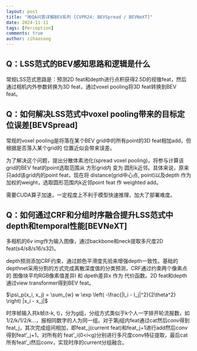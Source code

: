 ```yaml
---
layout: post
title: "用QA问答详解BEV系列 [CVPR24: BEVSpread / BEVNeXT]"
date: 2024-11-11
tags: [Perception]
comments: true
author: zihaosoog
---
```


## Q：LSS范式的BEV感知思路和逻辑是什么

常规LSS范式思路是：预测2D feat和depth进行点积获得2.5D的视锥feat，然后通过相机内外参数转换为3D feat，通过voxel pooling将3D feat转换到BEV feat。

## Q：如何解决LSS范式中voxel pooling带来的目标定位误差[BEVSpread]

常规的voxel pooling是将落在某个BEV grid中的所有point的3D feat相加add，但 根据是否落入某个grid的 位置近似会带来误差。

为了解决这个问题，提出分散体素池化(spread voxel pooling)，将参与计算该grid的BEV feat的point选取范围从 方形grid内 变为 圆形k近邻。具体来说，原来只add该grid内的point feat，现在将 distance(grid中心点, point)以及depth 作为加权的weight，选取圆形范围内k近邻point feat 作 weighted add。

需要CUDA算子加速，一定程度上不利于模型快速推理，加大了部署难度。

## Q：如何通过CRF和分组时序融合提升LSS范式中depth和temporal性能[BEVNeXT]

多相机的6v img作为输入图像，通过backbone和neck提取多尺度2D feat(s4/s8/s16/s32)。

depth预测添加CRF约束，通过颜色平滑度先验来增强depth一致性。基础的depthnet采用分割的方式完成离散深度值的分类预测，CRF通过约束两个像素点的 图像块平均RGB像素值差异I 和 dpeth差异x 作为 代价函数。2D feat和depth通过view transformer得到BEV feat。

$\psi_p(x_i, x_j) = \sum_{w} w \exp \left( -\frac{|I_i - I_j|^2}{2\theta^2} \right) |x_i - x_j|$

时序帧输入共k帧(t-k, t)，分为g组，分组方式类似于k个人一字排开轮流报数，如1/2/k/1/2/k…，报相同数字的人为同一组。对于第j组内feat通过cat然后conv得到feat_j，其次完成组间相加，即feat_j(current feat)和feat_j+1进行add然后conv得到feat‘_j+1，对所有的 feat’_i(0<i<g)分别进行多尺度conv特征提取，最后cat所有feat’_i然后conv，实现时序的current分组融合。
